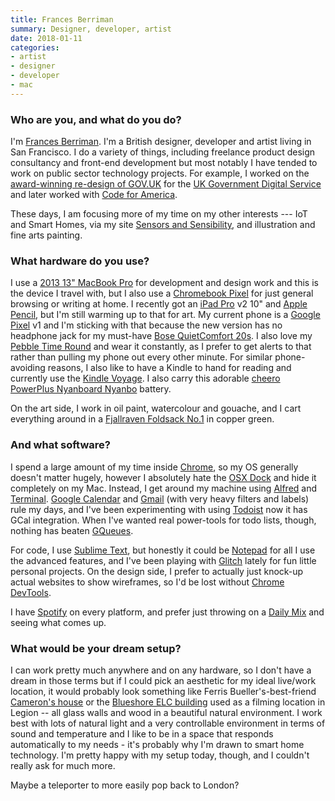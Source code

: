 ```yaml
---
title: Frances Berriman
summary: Designer, developer, artist
date: 2018-01-11
categories:
- artist
- designer
- developer
- mac
---
```


### Who are you, and what do you do?

I'm [Frances Berriman](https://fberriman.com). I'm a British designer, developer and artist living in San Francisco. I do a variety of things, including freelance product design consultancy and front-end development but most notably I have tended to work on public sector technology projects. For example, I worked on the [award-winning re-design of GOV.UK](https://www.gov.uk/government/news/govuk-wins-design-of-the-year-2013 "An article about gov.uk winning Design of the Year in 2013.") for the [UK Government Digital Service](https://gds.blog.gov.uk/ "The UK's Government Digital Service.") and later worked with [Code for America](https://www.codeforamerica.org/ "An organisation working to improve government technology.").

These days, I am focusing more of my time on my other interests --- IoT and Smart Homes, via my site [Sensors and Sensibility](https://www.sensorsandsensibility.com "Frances' site about Internet of Things devices."), and illustration and fine arts painting.

### What hardware do you use?

I use a [2013 13" MacBook Pro][macbook-pro] for development and design work and this is the device I travel with, but I also use a [Chromebook Pixel][chromebook-pixel] for just general browsing or writing at home. I recently got an [iPad Pro][ipad-pro] v2 10" and [Apple Pencil][apple-pencil], but I'm still warming up to that for art. My current phone is a [Google Pixel][pixel] v1 and I'm sticking with that because the new version has no headphone jack for my must-have [Bose QuietComfort 20s][quietcomfort-20i]. I also love my [Pebble Time Round][pebble-time-round] and wear it constantly, as I prefer to get alerts to that rather than pulling my phone out every other minute. For similar phone-avoiding reasons, I also like to have a Kindle to hand for reading and currently use the [Kindle Voyage][kindle-voyage]. I also carry this adorable [cheero PowerPlus Nyanboard Nyanbo][nyanboard-nyanbo-mobile-battery] battery.

On the art side, I work in oil paint, watercolour and gouache, and I cart everything around in a [Fjallraven Foldsack No.1][foldsack-no-1] in copper green.

### And what software?

I spend a large amount of my time inside [Chrome][], so my OS generally doesn't matter hugely, however I absolutely hate the [OSX Dock][dock] and hide it completely on my Mac. Instead, I get around my machine using [Alfred][] and [Terminal][]. [Google Calendar][google-calendar] and [Gmail][] (with very heavy filters and labels) rule my days, and I've been experimenting with using [Todoist][] now it has GCal integration. When I've wanted real power-tools for todo lists, though, nothing has beaten [GQueues][].

For code, I use [Sublime Text][sublime-text], but honestly it could be [Notepad][] for all I use the advanced features, and I've been playing with [Glitch][glitch.3] lately for fun little personal projects. On the design side, I prefer to actually just knock-up actual websites to show wireframes, so I'd be lost without [Chrome DevTools][chrome-devtools].

I have [Spotify][] on every platform, and prefer just throwing on a [Daily Mix](https://support.spotify.com/us/using_spotify/discover_music/daily-mix/ "Spotify's music playlists generated by algorithms.") and seeing what comes up.

### What would be your dream setup?

I can work pretty much anywhere and on any hardware, so I don't have a dream in those terms but if I could pick an aesthetic for my ideal live/work location, it would probably look something like Ferris Bueller's-best-friend [Cameron's house](https://en.wikipedia.org/wiki/Ben_Rose_House "The Wikipedia entry for the Ben Rose House.") or the [Blueshore ELC building](http://www.cheakamuscentre.ca/about-us/elc "An environmental learning center.") used as a filming location in Legion -- all glass walls and wood in a beautiful natural environment. I work best with lots of natural light and a very controllable environment in terms of sound and temperature and I like to be in a space that responds automatically to my needs - it's probably why I'm drawn to smart home technology. I'm pretty happy with my setup today, though, and I couldn't really ask for much more. 

Maybe a teleporter to more easily pop back to London?

[alfred]: https://www.alfredapp.com/ "A launcher app for the Mac."
[apple-pencil]: https://www.apple.com/apple-pencil/ "A stylus for the iPad Pro."
[chrome-devtools]: https://developers.google.com/web/tools/chrome-devtools "Web developer tools built into Chrome."
[chrome]: https://www.google.com/intl/en/chrome/ "A WebKit-based browser, where each tab runs in its own thread."
[chromebook-pixel]: https://www.google.com/intl/en-US/chromebook/ "A PC laptop with a Retina display."
[dock]: https://en.wikipedia.org/wiki/Dock_(macOS) "The macOS application launcher."
[foldsack-no-1]: https://www.fjallraven.com/us/en-us/products/foldsack-no-1-backpack "A backpack."
[glitch.3]: https://glitch.com/ "A web-based IDE."
[gmail]: https://mail.google.com/mail/u/0/ "Web-based email."
[google-calendar]: https://en.wikipedia.org/wiki/Google_Calendar "A web-based calendar client."
[gqueues]: https://www.gqueues.com/ "A task manager for Google's web software."
[ipad-pro]: https://en.wikipedia.org/wiki/IPad_Pro "An iOS tablet."
[kindle-voyage]: http://web.archive.org/web/20221025222935/https://www.amazon.com/High-Resolution-Display-Adaptive-PagePress-Sensors/dp/B00IOY8XWQ/ "A high-resolution ebook reader."
[macbook-pro]: https://www.apple.com/macbook-pro/ "A laptop."
[notepad]: https://en.wikipedia.org/wiki/Notepad_(software) "A simple text editor included with Windows."
[nyanboard-nyanbo-mobile-battery]: https://www.japantrendshop.com/nyanboard-nyanbo-mobile-battery-p-3758.html "A mobile phone battery pack."
[pebble-time-round]: https://www.fitbit.com:443/pebble-time-round-smartwatch-features "A smartwatch."
[pixel]: https://store.google.com/product/pixel_phone?hl=ja "A 5 inch Android smartphone."
[quietcomfort-20i]: https://www.bose.com/en_us/support/products/earphones_support/qc20i.html "Noise-cancelling in-ear headphones."
[spotify]: https://open.spotify.com/__noul__?pfhp=2c2ccb58-8a92-4713-a1c0-8b43b3090b49 "A music streaming service."
[sublime-text]: http://www.sublimetext.com/ "A coder's text editor."
[terminal]: https://en.wikipedia.org/wiki/Terminal_(OS_X) "A console application included with Mac OS X."
[todoist]: https://todoist.com/ "A to-do service."
